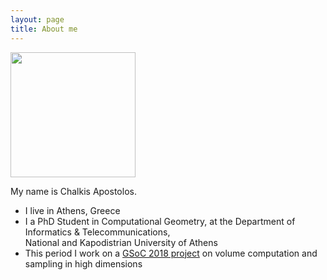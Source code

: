 ```yaml
---
layout: page
title: About me
---
```

<img src="https://github.com/TolisChal/TolisChal.github.io/blob/master/img/mypic.jpg?raw=true" width="200" height="200" />  

  
My name is Chalkis Apostolos.

- I live in Athens, Greece  
- I a PhD Student in Computational Geometry, at the Department of Informatics & Telecommunications,  
National and Kapodistrian University of Athens  
- This period I work on a [GSoC 2018 project](https://tolischal.github.io/GSoC2018/) on volume computation and sampling in high dimensions

